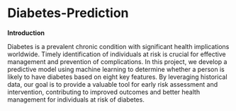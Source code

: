 # Diabetes-Prediction
<b>Introduction</b>

Diabetes is a prevalent chronic condition with significant health implications worldwide. Timely identification of individuals at risk is crucial for effective management and prevention of complications. In this project, we develop a predictive model using machine learning to determine whether a person is likely to have diabetes based on eight key features. By leveraging historical data, our goal is to provide a valuable tool for early risk assessment and intervention, contributing to improved outcomes and better health management for individuals at risk of diabetes.





